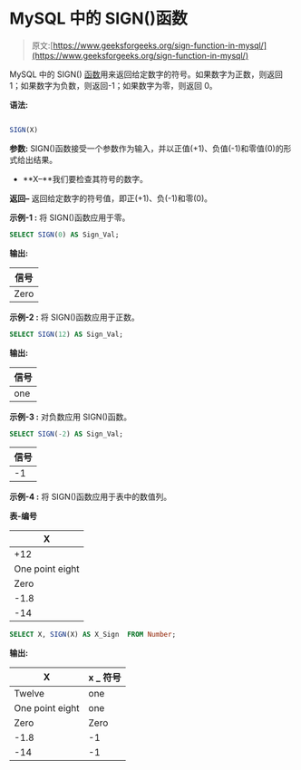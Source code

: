 # MySQL 中的 SIGN()函数

> 原文:[https://www.geeksforgeeks.org/sign-function-in-mysql/](https://www.geeksforgeeks.org/sign-function-in-mysql/)

MySQL 中的 SIGN() [函数](https://www.geeksforgeeks.org/sql-functions-aggregate-scalar-functions/)用来返回给定数字的符号。如果数字为正数，则返回 1；如果数字为负数，则返回-1；如果数字为零，则返回 0。

**语法:**

```sql

SIGN(X)

```

**参数:**
SIGN()函数接受一个参数作为输入，并以正值(+1)、负值(-1)和零值(0)的形式给出结果。

*   **X–**我们要检查其符号的数字。

**返回–**
返回给定数字的符号值，即正(+1)、负(-1)和零(0)。

**示例-1 :**
将 SIGN()函数应用于零。

```sql
SELECT SIGN(0) AS Sign_Val;

```

**输出:**

| 信号 |
| --- |
| Zero |

**示例-2 :**
将 SIGN()函数应用于正数。

```sql
SELECT SIGN(12) AS Sign_Val;

```

**输出:**

| 信号 |
| --- |
| one |

**示例-3 :**
对负数应用 SIGN()函数。

```sql
SELECT SIGN(-2) AS Sign_Val;

```

| 信号 |
| --- |
| -1 |

**示例-4 :**
将 SIGN()函数应用于表中的数值列。

**表-编号**

| X |
| --- |
| +12 |
| One point eight |
| Zero |
| -1.8 |
| -14 |

```sql
SELECT X, SIGN(X) AS X_Sign  FROM Number;

```

**输出:**

| X | x _ 符号 |
| --- | --- |
| Twelve | one |
| One point eight | one |
| Zero | Zero |
| -1.8 | -1 |
| -14 | -1 |